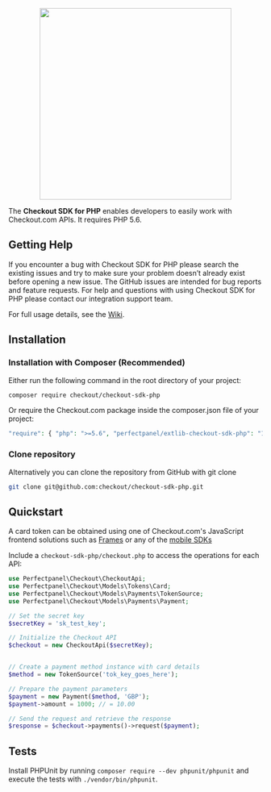 <p align="center"><img src="https://www.checkout.com/static/img/checkout-logo/logo.svg" width="380"></p>


The **Checkout SDK for PHP** enables developers to easily work with Checkout.com APIs.
It requires PHP 5.6.

## Getting Help

If you encounter a bug with Checkout SDK for PHP please search the existing issues and try to make sure your problem doesn’t already exist before opening a new issue.
The GitHub issues are intended for bug reports and feature requests. For help and questions with using Checkout SDK for PHP please contact our integration support team.

For full usage details, see the [Wiki](https://github.com/checkout/checkout-sdk-php/wiki).


## Installation

### Installation with Composer (Recommended)
Either run the following command in the root directory of your project:
```bash
composer require checkout/checkout-sdk-php
```

Or require the Checkout.com package inside the composer.json file of your project:
```php
"require": { "php": ">=5.6", "perfectpanel/extlib-checkout-sdk-php": "1.0.0"}.
```

### Clone repository
Alternatively you can clone the repository from GitHub with git clone
```bash
git clone git@github.com:checkout/checkout-sdk-php.git
```

## Quickstart

A card token can be obtained using one of Checkout.com's JavaScript frontend solutions such as [Frames](https://docs.checkout.com/docs/frames "Frames") or any of the [mobile SDKs](https://docs.checkout.com/docs/sdks#section-mobile-sdk-libraries "Mobile SDKs")

Include a `checkout-sdk-php/checkout.php` to access the operations for each API:

```php
use Perfectpanel\Checkout\CheckoutApi;
use Perfectpanel\Checkout\Models\Tokens\Card;
use Perfectpanel\Checkout\Models\Payments\TokenSource;
use Perfectpanel\Checkout\Models\Payments\Payment;

// Set the secret key
$secretKey = 'sk_test_key';

// Initialize the Checkout API
$checkout = new CheckoutApi($secretKey);


// Create a payment method instance with card details
$method = new TokenSource('tok_key_goes_here');

// Prepare the payment parameters
$payment = new Payment($method, 'GBP');
$payment->amount = 1000; // = 10.00

// Send the request and retrieve the response
$response = $checkout->payments()->request($payment);
```


## Tests
Install PHPUnit by running `composer require --dev phpunit/phpunit` and execute the tests with `./vendor/bin/phpunit`.
